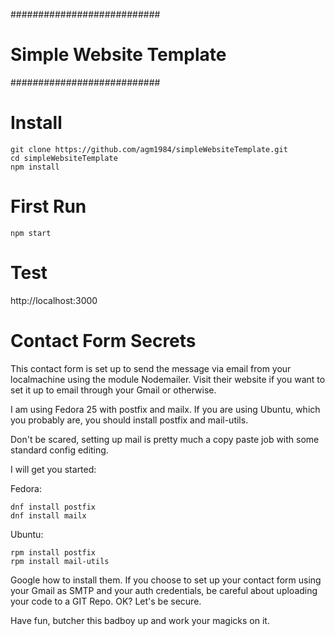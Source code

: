 ###########################
# Simple Website Template #
###########################

# Install
```
git clone https://github.com/agm1984/simpleWebsiteTemplate.git
cd simpleWebsiteTemplate
npm install
```

# First Run
```
npm start
```

# Test
http://localhost:3000

# Contact Form Secrets
This contact form is set up to send the message via email from your localmachine using the module Nodemailer. Visit their website if you want to set it up to email through your Gmail or otherwise.

I am using Fedora 25 with postfix and mailx. If you are using Ubuntu, which you probably are, you should install postfix and mail-utils.

Don't be scared, setting up mail is pretty much a copy paste job with some standard config editing.

I will get you started:

Fedora:
```
dnf install postfix
dnf install mailx
```

Ubuntu:
```
rpm install postfix
rpm install mail-utils
```

Google how to install them. If you choose to set up your contact form using your Gmail as SMTP and your auth credentials, be careful about uploading your code to a GIT Repo. OK? Let's be secure.

Have fun, butcher this badboy up and work your magicks on it.
